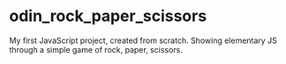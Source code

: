 # odin_rock_paper_scissors

My first JavaScript project, created from scratch. Showing elementary JS through a simple game of rock, paper, scissors.
